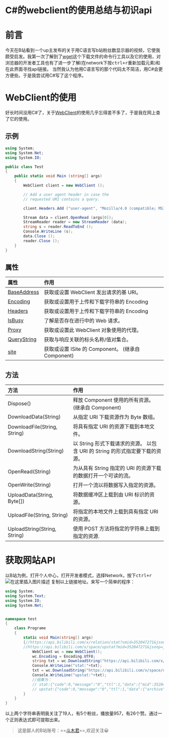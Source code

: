 # C#的webclient的使用总结与初识api

# 前言
今天在B站看到一个up主发布的关于用C语言写b站粉丝数显示器的视频，它使我颇受启发。我第一次了解到了[wget](https://www.cnblogs.com/zhaojiedi1992/p/zhaojiedi_linux_004.html)这个下载文件的命令行工具以及它的使用，对浏览器的开发者工具也有了进一步了解(在network下按<kbd>ctrl+r</kbd>重新加载元素)和在此界面寻找api链接。
当然我认为他用C语言写的那个代码太不简洁，用C#会更方便些。于是我尝试用C#写了这个程序。

# WebClient的使用
好长时间没用C#了，关于[WebClient](https://docs.microsoft.com/zh-cn/dotnet/api/system.net.webclient?redirectedfrom=MSDN&view=netframework-4.8)的使用几乎忘得差不多了，于是我在网上查了它的使用。
## 示例
```csharp
using System;
using System.Net;
using System.IO;

public class Test
{
    public static void Main (string[] args)
    {
        WebClient client = new WebClient ();

        // Add a user agent header in case the 
        // requested URI contains a query.

        client.Headers.Add ("user-agent", "Mozilla/4.0 (compatible; MSIE 6.0; Windows NT 5.2; .NET CLR 1.0.3705;)");

        Stream data = client.OpenRead (args[0]);
        StreamReader reader = new StreamReader (data);
        string s = reader.ReadToEnd ();
        Console.WriteLine (s);
        data.Close ();
        reader.Close ();
    }
}
```
## 属性

|属性|作用|
|:--|:--|
|[BaseAddress](https://docs.microsoft.com/zh-cn/dotnet/api/system.net.webclient.baseaddress?view=netframework-4.8#System_Net_WebClient_BaseAddress)|获取或设置 WebClient 发出请求的基 URI。|
|[Encoding](https://docs.microsoft.com/zh-cn/dotnet/api/system.net.webclient.encoding?view=netframework-4.8#System_Net_WebClient_Encoding)|获取或设置用于上传和下载字符串的 Encoding|
|[Headers](https://docs.microsoft.com/zh-cn/dotnet/api/system.net.webclient.encoding?view=netframework-4.8#System_Net_WebClient_Encoding)|获取或设置用于上传和下载字符串的 Encoding|
|[IsBusy](https://docs.microsoft.com/zh-cn/dotnet/api/system.net.webclient.isbusy?view=netframework-4.8#System_Net_WebClient_IsBusy)|了解是否存在进行中的 Web 请求。|
|[Proxy](https://docs.microsoft.com/zh-cn/dotnet/api/system.net.webclient.proxy?view=netframework-4.8#System_Net_WebClient_Proxy)|获取或设置此 WebClient 对象使用的代理。|
|[QueryString](https://docs.microsoft.com/zh-cn/dotnet/api/system.net.webclient.querystring?view=netframework-4.8#System_Net_WebClient_QueryString)|获取与响应关联的标头名称/值对集合。|
|[site](https://docs.microsoft.com/zh-cn/dotnet/api/system.componentmodel.component.site?view=netframework-4.8#System_ComponentModel_Component_Site)|获取或设置 ISite 的 Component。 (继承自 Component)|

##  方法

|方法|作用|
|:--|:--|
|Dispose()|释放 Component 使用的所有资源。 (继承自 Component)
|DownloadData(String)|从指定 URI 下载资源作为 Byte 数组。
|DownloadFile(String, String)|将具有指定 URI 的资源下载到本地文件。
|DownloadString(String)|以 String 形式下载请求的资源。 以包含 URI 的 String 的形式指定要下载的资源。
|OpenRead(String)|为从具有 String 指定的 URI 的资源下载的数据打开一个可读的流。
|OpenWrite(String)|打开一个流以将数据写入指定的资源。
|UploadData(String, Byte[])|将数据缓冲区上载到由 URI 标识的资源。
|UploadFile(String, String)|将指定的本地文件上载到具有指定 URI 的资源。
|UploadString(String, String)|使用 POST 方法将指定的字符串上载到指定的资源.

# 获取网站API
以B站为例，打开个人中心，打开开发者模式，选择Network，按下<kbd>ctrl+r</kbd>![在这里插入图片描述](https://img-blog.csdnimg.cn/20200206154533666.png?x-oss-process=image/watermark,type_ZmFuZ3poZW5naGVpdGk,shadow_10,text_aHR0cHM6Ly9ibG9nLmNzZG4ubmV0L3poYW9qdW42NjY=,size_16,color_FFFFFF,t_70)
复制以上链接地址。来写一个简单的程序：
```csharp
using System;
using System.Text;
using System.IO;
using System.Net;


namespace test
{
    class Programe
    {
        static void Main(string[] args)
        {//https://api.bilibili.com/x/relation/stat?vmid=352047271&jsonp=jsonp&callback=__jp4
        //https://api.bilibili.com/x/space/upstat?mid=352047271&jsonp=jsonp&callback=__jp5
            WebClient wc = new WebClient();
            wc.Encoding = Encoding.UTF8;
            string txt = wc.DownloadString("https://api.bilibili.com/x/relation/stat?vmid=352047271");
            Console.WriteLine("stat:"+txt);
            txt = wc.DownloadString("https://api.bilibili.com/x/space/upstat?mid=352047271");
            Console.WriteLine("upstat:"+txt);
            //结果为：
            // stat:{"code":0,"message":"0","ttl":1,"data":{"mid":352047271,"following":19,"whisper":0,"black":0,"follower":5}}
            // upstat:{"code":0,"message":"0","ttl":1,"data":{"archive":{"view":957},"article":{"view":0},"likes":26}}
        }
    }
}
```
以上两个字符串表明我关注了19人，有5个粉丝，播放量957，有26个赞。通过一个正则表达式即可提取出来。
> 这是鄙人的B站账号：==[斗木君](https://space.bilibili.com/352047271?from=search&seid=7402953021674044678)==,欢迎关注😀
